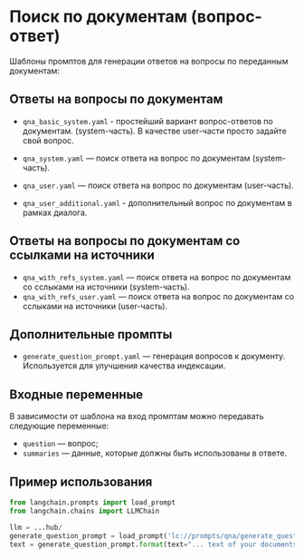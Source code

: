 # Поиск по документам (вопрос-ответ)

Шаблоны промптов для генерации ответов на вопросы по переданным документам:

## Ответы на вопросы по документам
- `qna_basic_system.yaml` - простейший вариант вопрос-ответов по документам. (system-часть). В качестве user-части просто задайте свой вопрос.

- `qna_system.yaml` — поиск ответа на вопрос по документам (system-часть).
- `qna_user.yaml` — поиск ответа на вопрос по документам (user-часть).
- `qna_user_additional.yaml` - дополнительный вопрос по документам в рамках диалога.

## Ответы на вопросы по документам со ссылками на источники
- `qna_with_refs_system.yaml` — поиск ответа на вопрос по документам со сслыками на источники (system-часть).
- `qna_with_refs_user.yaml` — поиск ответа на вопрос по документам со сслыками на источники (user-часть).

## Дополнительные промпты
- `generate_question_prompt.yaml` — генерация вопросов к документу. Используется для улучшения качества индексации.

## Входные переменные

В зависимости от шаблона на вход промптам можно передавать следующие переменные:

- `question` — вопрос;
- `summaries` — данные, которые должны быть использованы в ответе.

## Пример использования

```python
from langchain.prompts import load_prompt
from langchain.chains import LLMChain

llm = ...hub/
generate_question_prompt = load_prompt('lc://prompts/qna/generate_question_prompt.yaml')
text = generate_question_prompt.format(text="... text of your documents ...")
```